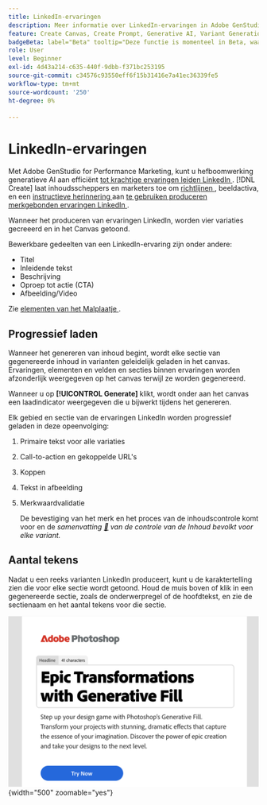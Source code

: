 ```yaml
---
title: LinkedIn-ervaringen
description: Meer informatie over LinkedIn-ervaringen in Adobe GenStudio for Performance Marketing.
feature: Create Canvas, Create Prompt, Generative AI, Variant Generation, Content Generation
badgeBeta: label="Beta" tooltip="Deze functie is momenteel in Beta, waardoor bepaalde functionaliteit mogelijk beperkt is of kan worden gewijzigd."
role: User
level: Beginner
exl-id: 4d43a214-c635-440f-9dbb-f371bc253195
source-git-commit: c34576c93550eff6f15b31416e7a41ec36339fe5
workflow-type: tm+mt
source-wordcount: '250'
ht-degree: 0%

---
```


# LinkedIn-ervaringen

Met Adobe GenStudio for Performance Marketing, kunt u hefboomwerking generatieve AI aan efficiënt [ tot krachtige ervaringen leiden LinkedIn ](/help/user-guide/create/create-linkedin.md). [!DNL Create] laat inhoudsscheppers en marketers toe om [ richtlijnen ](/help/user-guide/guidelines/overview.md), beeldactiva, en een [ instructieve herinnering ](/help/user-guide/effective-prompts.md) aan [ te gebruiken produceren merkgebonden ervaringen LinkedIn ](/help/user-guide/create/create-email-experience.md).

Wanneer het produceren van ervaringen LinkedIn, worden vier variaties gecreeerd en in het Canvas getoond.

Bewerkbare gedeelten van een LinkedIn-ervaring zijn onder andere:

* Titel
* Inleidende tekst
* Beschrijving
* Oproep tot actie (CTA)
* Afbeelding/Video

Zie [ elementen van het Malplaatje ](/help/user-guide/content/use-templates.md#template-elements).

## Progressief laden

Wanneer het genereren van inhoud begint, wordt elke sectie van gegenereerde inhoud in varianten geleidelijk geladen in het canvas. Ervaringen, elementen en velden en secties binnen ervaringen worden afzonderlijk weergegeven op het canvas terwijl ze worden gegenereerd.

Wanneer u op **[!UICONTROL Generate]** klikt, wordt onder aan het canvas een laadindicator weergegeven die u bijwerkt tijdens het genereren.

Elk gebied en sectie van de ervaringen LinkedIn worden progressief geladen in deze opeenvolging:

1. Primaire tekst voor alle variaties
1. Call-to-action en gekoppelde URL&#39;s
1. Koppen
1. Tekst in afbeelding
1. Merkwaardvalidatie

   De bevestiging van het merk en het proces van de inhoudscontrole komt voor en de _samenvatting [&#128279;](/help/user-guide/guidelines/brand-validation.md#content-check-summary) van de controle van de Inhoud bevolkt voor elke variant._

## Aantal tekens

Nadat u een reeks varianten LinkedIn produceert, kunt u de karaktertelling zien die voor elke sectie wordt getoond. Houd de muis boven of klik in een gegenereerde sectie, zoals de onderwerpregel of de hoofdtekst, en zie de sectienaam en het aantal tekens voor die sectie.

![ Aantal van het Karakter ](/help/assets/character-count.png){width="500" zoomable="yes"}
